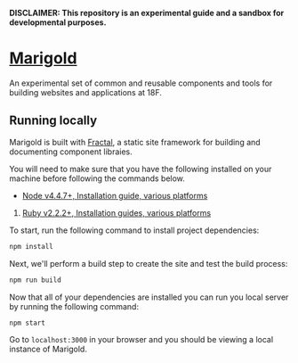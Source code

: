 **DISCLAIMER: This repository is an experimental guide and a sandbox for developmental purposes.**

# [Marigold](http://federalist.18f.gov.s3-website-us-east-1.amazonaws.com/site/18F/marigold/)

An experimental set of common and reusable components and tools for building websites and applications at 18F.

## Running locally

Marigold is built with [Fractal](http://fractal.build/), a static site framework for building and documenting component libraies.

You will need to make sure that you have the following installed on your machine before following the commands below.

- [Node v4.4.7+, Installation guide, various platforms](https://nodejs.org/en/download/)
1. [Ruby v2.2.2+, Installation guides, various platforms](https://www.ruby-lang.org/en/documentation/installation/)

To start, run the following command to install project dependencies:

```sh
npm install
```

Next, we'll perform a build step to create the site and test the build process:

```sh
npm run build
```

Now that all of your dependencies are installed you can run you local server by running the following command:

```sh
npm start
```

Go to `localhost:3000` in your browser and you should be viewing a local instance of Marigold.
